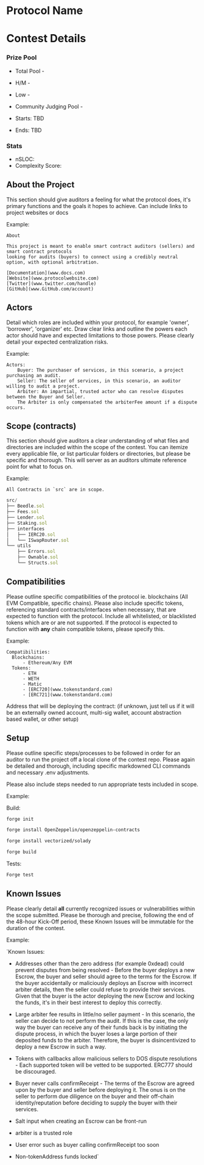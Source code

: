 # Protocol Name 

<!-- <br/>
<p align="center">
<img src="./logo.png" width="500" alt="project-name">
</p>
<br/> --> 


# Contest Details

### Prize Pool  

- Total Pool - 
- H/M -  
- Low - 
- Community Judging Pool - 

- Starts: TBD
- Ends: TBD

### Stats

- nSLOC: 
- Complexity Score:

## About the Project

This section should give auditors a feeling for what the protocol does, it's primary functions and the goals it hopes to achieve. Can include links to project websites or docs

Example:

```
About

This project is meant to enable smart contract auditors (sellers) and smart contract protocols
looking for audits (buyers) to connect using a credibly neutral option, with optional arbitration.

[Documentation](www.docs.com)
[Website](www.protocolwebsite.com)
[Twitter](www.twitter.com/handle)
[GitHub](www.GitHub.com/account)
```

## Actors

Detail which roles are included within your protocol, for example 'owner', 'borrower', 'organizer' etc. Draw clear links and outline the powers each actor should have and expected limitations to those powers. Please clearly detail your expected centralization risks.

Example:

```
Actors:
    Buyer: The purchaser of services, in this scenario, a project purchasing an audit.
    Seller: The seller of services, in this scenario, an auditor willing to audit a project.
    Arbiter: An impartial, trusted actor who can resolve disputes between the Buyer and Seller.
    The Arbiter is only compensated the arbiterFee amount if a dispute occurs.
```

## Scope (contracts)

This section should give auditors a clear understanding of what files and directories are included within the scope of the contest. You can itemize every applicable file, or list particular folders or directories, but please be specific and thorough. This will server as an auditors ultimate reference point for what to focus on.

Example:
```
All Contracts in `src` are in scope.
```
```js
src/
├── Beedle.sol
├── Fees.sol
├── Lender.sol
├── Staking.sol
├── interfaces
│   ├── IERC20.sol
│   └── ISwapRouter.sol
└── utils
    ├── Errors.sol
    ├── Ownable.sol
    └── Structs.sol

```

## Compatibilities

Please outline specific compatibilities of the protocol ie. blockchains (All EVM Compatible, specific chains). Please also include specific tokens, referencing standard contracts/interfaces when necessary, that are expected to function with the protocol. Include all whitelisted, or blacklisted tokens which are or are not supported. If the protocol is expected to function with **any** chain compatible tokens, please specify this.

Example:

```
Compatibilities:
  Blockchains:
      - Ethereum/Any EVM
  Tokens:
      - ETH
      - WETH
      - Matic
      - [ERC720](www.tokenstandard.com)
      - [ERC721](www.tokenstandard.com)
```

Address that will be deploying the contract: 
(if unknown, just tell us if it will be an externally owned account, multi-sig wallet, account abstraction based wallet, or other setup)

## Setup

Please outline specific steps/processes to be followed in order for an auditor to run the project off a local clone of the contest repo. Please again be detailed and thorough, including specific markdowned CLI commands and necessary .env adjustments.

Please also include steps needed to run appropriate tests included in scope.

Example:

Build:
```bash
forge init

forge install OpenZeppelin/openzeppelin-contracts

forge install vectorized/solady

forge build
```

Tests:
```bash
Forge test
```

## Known Issues

Please clearly detail **all** currently recognized issues or vulnerabilities within the scope submitted. Please be thorough and precise, following the end of the 48-hour Kick-Off period, these Known Issues will be immutable for the duration of the contest.

Example:

`Known Issues:
- Addresses other than the zero address (for example 0xdead) could prevent disputes from being resolved -
Before the buyer deploys a new Escrow, the buyer and seller should  agree to the terms for the Escrow. If the
buyer accidentally or maliciously deploys an Escrow with incorrect arbiter details, then the seller could refuse
to provide their services. Given that the buyer is the actor deploying the new Escrow and locking the funds, it's
in their best interest to deploy this correctly.

- Large arbiter fee results in little/no seller payment - In this scenario, the seller can decide to not perform
the audit. If this is the case, the only way the buyer can receive any of their funds back is by initiating the dispute
process, in which the buyer loses a large portion of their deposited funds to the arbiter. Therefore, the buyer is
disincentivized to deploy a new Escrow in such a way.

- Tokens with callbacks allow malicious sellers to DOS dispute resolutions - Each supported token will be vetted
to be supported. ERC777 should be discouraged.

- Buyer never calls confirmReceipt - The terms of the Escrow are agreed upon by the buyer and seller before deploying
it. The onus is on the seller to perform due diligence on the buyer and their off-chain identity/reputation before deciding
to supply the buyer with their services.

- Salt input when creating an Escrow can be front-run

- arbiter is a trusted role

- User error such as buyer calling confirmReceipt too soon

- Non-tokenAddress funds locked`
